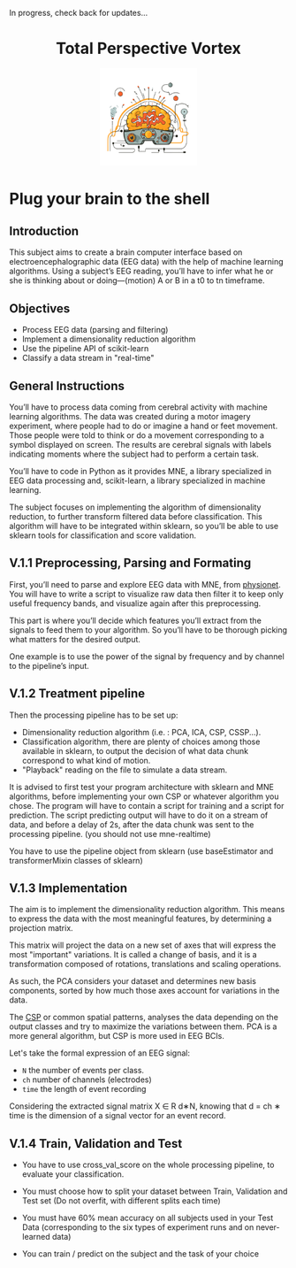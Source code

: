 In progress, check back for updates...

<h1 align="center">Total Perspective Vortex</h1>

<div align="center">
<img src="images/logo.png" alt="Harry Potter" width="35%">
</div>


# Plug your brain to the shell

## Introduction

This subject aims to create a brain computer interface based on electroencephalographic
data (EEG data) with the help of machine learning algorithms. Using a subject’s EEG
reading, you’ll have to infer what he or she is thinking about or doing—(motion) A or B
in a t0 to tn timeframe.

## Objectives

- Process EEG data (parsing and filtering)
- Implement a dimensionality reduction algorithm
- Use the pipeline API of scikit-learn
- Classify a data stream in "real-time"

## General Instructions

You’ll have to process data coming from cerebral activity with machine
learning algorithms. The data was created during a motor imagery experiment,
where people had to do or imagine a hand or feet movement. Those people
were told to think or do a movement corresponding to a symbol displayed
on screen. The results are cerebral signals with labels indicating moments
where the subject had to perform a certain task.

You’ll have to code in Python as it provides MNE, a library specialized
in EEG data processing and, scikit-learn, a library specialized in
machine learning.

The subject focuses on implementing the algorithm of dimensionality reduction,
to further transform filtered data before classification. This algorithm
will have to be integrated within sklearn, so you’ll be able to use sklearn
tools for classification and score validation.

## V.1.1 Preprocessing, Parsing and Formating

First, you’ll need to parse and explore EEG data with MNE, from
[physionet](https://physionet.org/content/eegmmidb/1.0.0/).
You will have to write a script to visualize raw data then filter it to
keep only useful frequency bands, and visualize again after this preprocessing.

This part is where you’ll decide which features you’ll extract from the
signals to feed them to your algorithm. So you’ll have to be thorough picking
what matters for the desired output.

One example is to use the power of the signal by frequency and by channel
to the pipeline’s input.

## V.1.2 Treatment pipeline

Then the processing pipeline has to be set up:

- Dimensionality reduction algorithm (i.e. : PCA, ICA, CSP, CSSP...).
- Classification algorithm, there are plenty of choices among those
available in sklearn, to output the decision of what data chunk
correspond to what kind of motion.
- "Playback" reading on the file to simulate a data stream.

It is advised to first test your program architecture with sklearn and
MNE algorithms, before implementing your own CSP or whatever algorithm 
you chose. The program will have to contain a script for training and a
script for prediction. The script predicting output will have to do
it on a stream of data, and before a delay of 2s, after the data chunk was
sent to the processing pipeline. (you should not use mne-realtime)

You have to use the pipeline object from sklearn (use baseEstimator and
transformerMixin classes of sklearn)

## V.1.3 Implementation

The aim is to implement the dimensionality reduction algorithm. This means
to express the data with the most meaningful features, by determining a 
projection matrix.

This matrix will project the data on a new set of axes that will express
the most "important" variations. It is called a change of basis, and it is
a transformation composed of rotations, translations and scaling operations.

As such, the PCA considers your dataset and determines new basis components,
sorted by how much those axes account for variations in the data.

The [CSP](https://doc.ml.tu-berlin.de/bbci/publications/BlaTomLemKawMue08.pdf) 
or common spatial patterns, analyses the data depending on the output
classes and try to maximize the variations between them.
PCA is a more general algorithm, but CSP is more used in EEG BCIs.

Let's take the formal expression of an EEG signal:

- `N` the number of events per class.
- `ch` number of channels (electrodes)
- `time` the length of event recording

Considering the extracted signal matrix X ∈ R d∗N, knowing that d = ch ∗ time 
is the dimension of a signal vector for an event record.

## V.1.4 Train, Validation and Test

- You have to use cross_val_score on the whole processing pipeline, to
evaluate your classification.

- You must choose how to split your dataset between Train, Validation
and Test set (Do not overfit, with different splits each time)

- You must have 60% mean accuracy on all subjects used in your Test Data
(corresponding to the six types of experiment runs and on never-learned data)

- You can train / predict on the subject and the task of your choice


